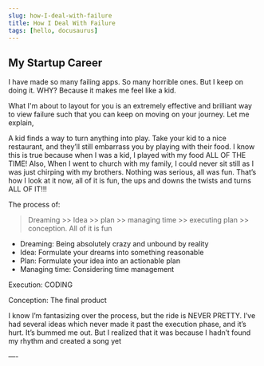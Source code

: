 ```yaml
---
slug: how-I-deal-with-failure
title: How I Deal With Failure
tags: [hello, docusaurus]
---
```


## My Startup Career

I have made so many failing apps. So many horrible ones. But I keep on doing it. WHY? Because it makes me feel like a kid.

What I'm about to layout for you is an extremely effective and brilliant way to view failure such that you can keep on moving on your journey. Let me explain,

A kid finds a way to turn anything into play. Take your kid to a nice restaurant, and they’ll still embarrass you by playing with their food. I know this is true because when I was a kid, I played with my food ALL OF THE TIME! Also, When I went to church with my family, I could never sit still as I was just chirping with my brothers. Nothing was serious, all was fun. That’s how I look at it now, all of it is fun, the ups and downs the twists and turns ALL OF IT!!!

The process of:

> Dreaming >> Idea >> plan >> managing time >> executing plan >> conception. All of it is fun

- Dreaming: Being absolutely crazy and unbound by reality
- Idea: Formulate your dreams into something reasonable
- Plan: Formulate your idea into an actionable plan
- Managing time: Considering time management

Execution:
CODING

Conception:
The final product

I know I’m fantasizing over the process, but the ride is NEVER PRETTY.
I’ve had several ideas which never made it past the execution phase, and it’s hurt. It’s bummed me out. But I realized that it was because I hadn’t found my rhythm and created a song yet

—-
